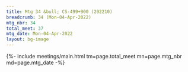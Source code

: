 ```yaml
---
title: Mtg 34 &bull; CS-499+900 (202210)
breadcrumb: 34 (Mon-04-Apr-2022)
mtg_nbr: 34
total_meet: 37
mtg_date: Mon-04-Apr-2022
layout: bg-image
---
```


{%- include meetings/main.html
    tm=page.total_meet
    mn=page.mtg_nbr
    md=page.mtg_date
-%}
